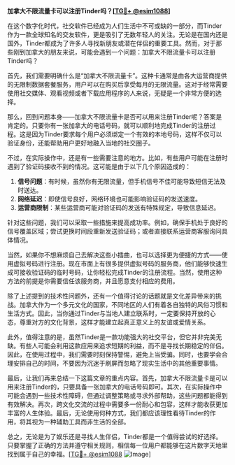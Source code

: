 **加拿大不限流量卡可以注册Tinder吗？[[TG💪+ @esim1088](https://t.me/s/esim1088)]**

在这个数字化时代，社交软件已经成为人们生活中不可或缺的一部分，而Tinder作为一款全球知名的交友软件，更是吸引了无数年轻人的关注。无论是在国内还是国外，Tinder都成为了许多人寻找新朋友或潜在伴侣的重要工具。然而，对于那些刚到加拿大的朋友来说，可能会遇到一个问题：加拿大不限流量卡可以注册Tinder吗？

首先，我们需要明确什么是“加拿大不限流量卡”。这种卡通常是由各大运营商提供的无限制数据套餐服务，用户可以在购买后享受每月的无限流量。这对于经常需要使用社交媒体、观看视频或者下载应用程序的人来说，无疑是一个非常方便的选择。

那么，回到问题本身——加拿大不限流量卡是否可以用来注册Tinder呢？答案是肯定的。只要你有一张加拿大的电话号码，就可以顺利地完成Tinder的注册过程。这是因为Tinder要求每个用户必须绑定一个有效的本地号码，这样不仅可以验证身份，还能帮助用户更好地融入当地的社交圈子。

不过，在实际操作中，还是有一些需要注意的地方。比如，有些用户可能在注册时遇到了验证码接收不到的情况。这可能是由于以下几个原因造成的：

1. **信号问题**：有时候，虽然你有无限流量，但手机信号不佳可能导致短信无法及时送达。
2. **网络延迟**：即使信号良好，网络环境也可能影响验证码的发送速度。
3. **运营商限制**：某些运营商可能对验证码的发送有特殊规定，导致信息延迟。

针对这些问题，我们可以采取一些措施来提高成功率。例如，确保手机处于良好的信号覆盖区域；尝试更换时间段重新发送验证码；或者直接联系运营商客服询问具体情况。

当然，如果你不想麻烦自己去解决这些小插曲，也可以选择更为便捷的方式——使用虚拟号码进行注册。现在市面上有很多提供虚拟号码的服务商，他们能够快速生成可接收验证码的临时号码，让你轻松完成Tinder的注册流程。当然，使用这种方法的前提是你需要信任该服务商，并且愿意支付相应的费用。

除了上述提到的技术性问题外，还有一个值得讨论的话题就是文化差异带来的挑战。加拿大作为一个多元文化的国家，不同地区的人们有着各自独特的风俗习惯和生活方式。因此，当你通过Tinder与当地人建立联系时，一定要保持开放的心态，尊重对方的文化背景，这样才能建立起真正意义上的友谊或爱情关系。

此外，值得注意的是，虽然Tinder是一款功能强大的社交平台，但它并非完美无缺。有些人可能会利用这款应用来追求短期的利益，而不是寻找长期稳定的伴侣。因此，在使用过程中，我们需要时刻保持警惕，避免上当受骗。同时，也要学会合理安排自己的时间，不要因为沉迷于刷屏而忽略了现实生活中的其他重要事情。

最后，让我们再来总结一下这篇文章的重点内容。首先，加拿大不限流量卡是可以用来注册Tinder的，只要具备一张加拿大的电话号码即可。其次，在实际操作中可能会遇到一些技术性障碍，但通过调整策略或寻求外部帮助，这些问题都能得到有效解决。再次，跨文化交流的过程中需要多一份耐心和包容，这样才能收获更加丰富的人生体验。最后，无论使用何种方式，我们都应该理性看待Tinder的作用，将其视为一种辅助工具而非生活的全部。

总之，无论是为了娱乐还是寻找人生伴侣，Tinder都是一个值得尝试的好选择。只要掌握了正确的方法并遵守相关规则，相信每一位用户都能够在这片数字天地里找到属于自己的幸福。[[TG💪+ @esim1088](https://t.me/s/esim1088) ![Image](https://i.postimg.cc/4NQfJmqS/Snipaste-2025-05-13-00-14-12.png)]